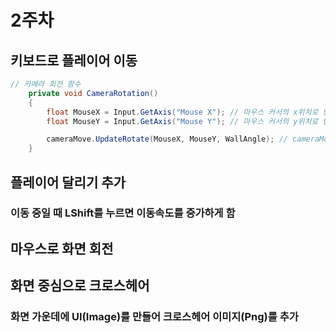 # 2주차

## 키보드로 플레이어 이동
```cs
// 카메라 회전 함수
    private void CameraRotation()
    {
        float MouseX = Input.GetAxis("Mouse X"); // 마우스 커서의 x위치로 변수 선언 및 초기화
        float MouseY = Input.GetAxis("Mouse Y"); // 마우스 커서의 y위치로 변수 선언 및 초기화

        cameraMove.UpdateRotate(MouseX, MouseY, WallAngle); // cameraMove스크립트의 
    }
```

## 플레이어 달리기 추가
### 이동 중일 때 LShift를 누르면 이동속도를 증가하게 함

## 마우스로 화면 회전


## 화면 중심으로 크로스헤어
### 화면 가운데에 UI(Image)를 만들어 크로스헤어 이미지(Png)를 추가
